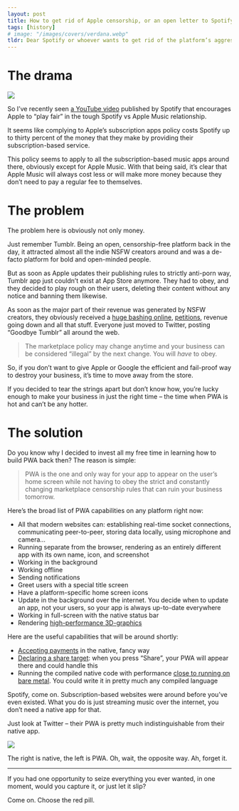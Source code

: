 ```yaml
---
layout: post
title: How to get rid of Apple censorship, or an open letter to Spotify
tags: [history]
# image: "/images/covers/verdana.webp"
tldr: Dear Spotify or whoever wants to get rid of the platform’s aggressive censorship, go build yourself a PWA.
---
```


# The drama

![](/blog/images/content/tM0WGMb.jpg)

So I’ve recently seen [a YouTube video](https://www.youtube.com/watch?v=l8SShgWqJvg) published by Spotify that encourages Apple to “play fair” in the tough Spotify vs Apple Music relationship.

It seems like complying to Apple’s subscription apps policy costs Spotify up to thirty percent of the money that they make by providing their subscription-based service.

This policy seems to apply to all the subscription-based music apps around there, obviously except for Apple Music. With that being said, it’s clear that Apple Music will always cost less or will make more money because they don’t need to pay a regular fee to themselves.

# The problem

The problem here is obviously not only money.

Just remember Tumblr. Being an open, censorship-free platform back in the day, it attracted almost all the indie NSFW creators around and was a de-facto platform for bold and open-minded people.

But as soon as Apple updates their publishing rules to strictly anti-porn way, Tumblr app just couldn’t exist at App Store anymore. They had to obey, and they decided to play rough on their users, deleting their content without any notice and banning them likewise.

As soon as the major part of their revenue was generated by NSFW creators, they obviously received a [huge bashing online](https://knowyourmeme.com/memes/events/tumblr-adult-content-ban), [petitions](https://www.change.org/p/tumblr-com-allow-nsfw-content-on-tumblr), revenue going down and all that stuff. Everyone just moved to Twitter, posting “Goodbye Tumblr” all around the web.

> The marketplace policy may change anytime and your business can be considered “illegal” by the next change. You will _have_ to obey.

So, if you don’t want to give Apple or Google the efficient and fail-proof way to destroy your business, it’s time to move away from the store.

If you decided to tear the strings apart but don’t know how, you’re lucky enough to make your business in just the right time – the time when PWA is hot and can’t be any hotter.

# The solution

Do you know why I decided to invest all my free time in learning how to build PWA back then? The reason is simple:

> PWA is the one and only way for your app to appear on the user’s home screen while not having to obey the strict and constantly changing marketplace censorship rules that can ruin your business tomorrow.

Here’s the broad list of PWA capabilities on any platform right now:

-  All that modern websites can: establishing real-time socket connections, communicating peer-to-peer, storing data locally, using microphone and camera…
-  Running separate from the browser, rendering as an entirely different app with its own name, icon, and screenshot
-  Working in the background
-  Working offline
-  Sending notifications
-  Greet users with a special title screen
-  Have a platform-specific home screen icons
-  Update in the background over the internet. You decide when to update an app, not your users, so your app is always up-to-date everywhere
-  Working in full-screen with the native status bar
-  Rendering [high-performance 3D-graphics](https://paperplanes.world/)

Here are the useful capabilities that will be around shortly:

-  [Accepting payments](https://paymentrequest.show/) in the native, fancy way
-  [Declaring a share target](https://developers.google.com/web/updates/2018/12/web-share-target): when you press “Share”, your PWA will appear there and could handle this
-  Running the compiled native code with performance [close to running on bare metal](https://webassembly.org/demo/Tanks/). You could write it in pretty much any compiled language

Spotify, come on. Subscription-based websites were around before you’ve even existed. What you do is just streaming music over the internet, you don’t need a native app for that.

Just look at Twitter – their PWA is pretty much indistinguishable from their native app.

![](/blog/images/content/AHb4yx9.jpg)

The right is native, the left is PWA. Oh, wait, the opposite way. Ah, forget it.

---

If you had one opportunity to seize everything you ever wanted, in one moment, would you capture it, or just let it slip?

Come on. Choose the red pill.
